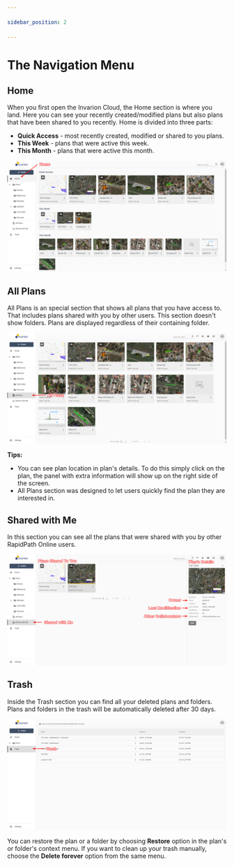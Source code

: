 ```yaml
---

sidebar_position: 2

---
```

# The Navigation Menu

## Home

When you first open the Invarion Cloud, the Home section is where you land. Here you can see your recently created/modified plans but also plans that have been shared to you recently. Home is divided into three parts:

- **Quick Access** - most recently created, modified or shared to you plans.
- **This Week** - plans that were active this week.
- **This Month** - plans that were active this month.

![Home](./assets/Home.png)

## All Plans

All Plans is an special section that shows all plans that you have access to. That includes plans shared with you by other users. This section doesn't show folders. Plans are displayed regardless of their containing folder.

![All Plans](./assets/All_Plans.png)

**Tips:**

- You can see plan location in plan's details. To do this simply click on the plan, the panel with extra information will show up on the right side of the screen.
- All Plans section was designed to let users quickly find the plan they are interested in.

## Shared with Me

In this section you can see all the plans that were shared with you by other RapidPath Online users.

![Shared With Me](./assets/Shared_With_Me.png)

## Trash

Inside the Trash section you can find all your deleted plans and folders. Plans and folders in the trash will be automatically deleted after 30 days.

![Trash](./assets/Trash.png)

You can restore the plan or a folder by choosing **Restore** option in the plan's or folder's context menu. If you want to clean up your trash manually, choose the **Delete forever** option from the same menu.
